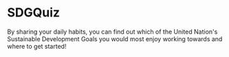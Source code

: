 # SDGQuiz
By sharing your daily habits, you can find out which of the United Nation's Sustainable Development Goals you would most enjoy working towards and where to get started!
